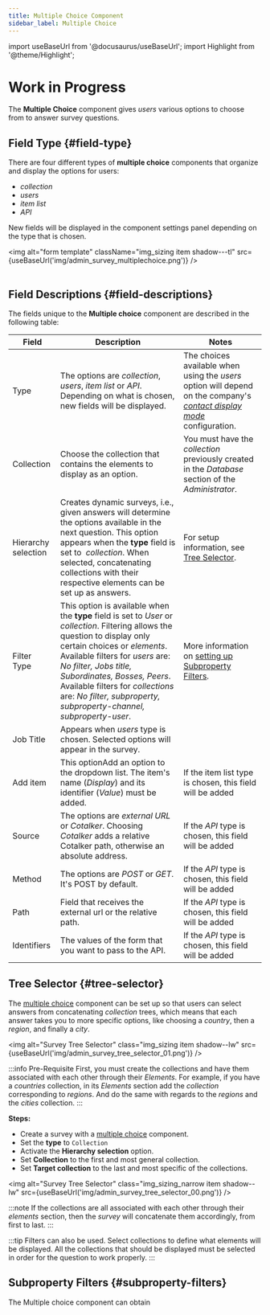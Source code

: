 ```yaml
---
title: Multiple Choice Component
sidebar_label: Multiple Choice
---
```

import useBaseUrl from '@docusaurus/useBaseUrl';
import Highlight from '@theme/Highlight';

# Work in Progress

The **Multiple Choice** component gives _users_ various options to choose from to answer survey questions. 

## Field Type {#field-type}
There are four different types of **multiple choice** components that organize and display the options for users: 
- *collection*
- *users*
- *item list*
- *API*

New fields will be displayed in the component settings panel depending on the type that is chosen.

<img alt="form template" className="img_sizing item shadow---tl" src={useBaseUrl('img/admin_survey_multiplechoice.png')} />
<br/><br/>

## Field Descriptions {#field-descriptions}

The fields unique to the **Multiple choice** component are described in the following table:

| Field | Description | Notes |
| ---- | ----------- | ----- |
| Type | The options are *collection*, *users*, *item list* or *API*. Depending on what is chosen, new fields will be displayed. | The choices available when using the _users_ option will depend on the company's [_contact display mode_](/docs/documentation/admin/admin_company#field-descriptions) configuration. |
| Collection | Choose the collection that contains the elements to display as an option. | You must have the _collection_ previously created in the _Database_ section of the _Administrator_. |
| Hierarchy selection | Creates dynamic surveys, i.e., given answers will determine the options available in the next question. This option appears when the **type** field is set to  _collection_. When selected, concatenating collections with their respective elements can be set up as answers. | For setup information, see [Tree Selector](#tree-selector). |
| Filter Type | This option is available when the **type** field is set to _User_ or _collection_. Filtering allows the question to display only certain choices or _elements_. Available filters for _users_ are: _No filter, Jobs title, Subordinates, Bosses, Peers_. Available filters for _collections_ are: _No filter, subproperty, subproperty-channel, subproperty-user_. | More information on [setting up Subproperty Filters](#subproperty-filters). |
| Job Title | Appears when _users_ type is chosen. Selected options will appear in the survey. | |
| Add item | This optionAdd an option to the dropdown list. The item's name (*Display*) and its identifier (*Value*) must be added. | If the item list type is chosen, this field will be added |
| Source | The options are *external URL* or *Cotalker*. Choosing *Cotalker* adds a relative Cotalker path, otherwise an absolute address. | If the *API* type is chosen, this field will be added | 
| Method | The options are *POST* or *GET*. It's POST by default.  | If the *API* type is chosen, this field will be added |
| Path | Field that receives the external url or the relative path. | If the *API* type is chosen, this field will be added |
| Identifiers | The values ​​of the form that you want to pass to the API.  | If the *API* type is chosen, this field will be added |

## Tree Selector {#tree-selector}

The [multiple choice](#multiple-choice) component can be set up so that users can select answers from concatenating _collection_ trees, which means that each answer takes you to more specific options, like choosing a _country_, then a _region_, and finally a _city_.

<img alt="Survey Tree Selector" class="img_sizing item shadow--lw" src={useBaseUrl('img/admin_survey_tree_selector_01.png')} />
<br/>

:::info Pre-Requisite
First, you must create the collections and have them associated with each other through their _Elements_. For example, if you have a _countries_ collection, in its _Elements_ section add the _collection_ corresponding to _regions_. And do the same with regards to the _regions_ and the _cities_ collection.
:::

**Steps:**
- Create a survey with a [multiple choice](#multiple-choice) component. 
- Set the **type** to `Collection`  
- Activate the **Hierarchy selection** option. 
- Set **Collection** to the first and most general collection. 
- Set **Target collection** to the last and most specific of the collections. 

<img alt="Survey Tree Selector" class="img_sizing_narrow item shadow--lw" src={useBaseUrl('img/admin_survey_tree_selector_00.png')} />
<br/>

:::note
If the collections are all associated with each other through their _elements_ section, then the _survey_ will concatenate them accordingly, from first to last.
:::

:::tip
Filters can also be used. Select collections to define what elements will be displayed. All the collections that should be displayed must be selected in order for the question to work properly.
:::

## Subproperty Filters {#subproperty-filters}

The Multiple choice component can obtain 